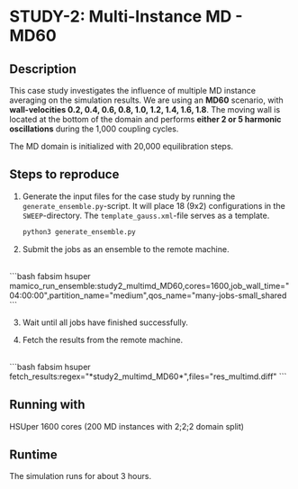 # STUDY-2: Multi-Instance MD - MD60


## Description

This case study investigates the influence of multiple MD instance averaging on the simulation results.
We are using an **MD60** scenario, with **wall-velocities 0.2, 0.4, 0.6, 0.8, 1.0, 1.2, 1.4, 1.6, 1.8**.
The moving wall is located at the bottom of the domain and performs **either 2 or 5 harmonic oscillations** during the 1,000 coupling cycles.

The MD domain is initialized with 20,000 equilibration steps.


## Steps to reproduce

1. Generate the input files for the case study by running the `generate_ensemble.py`-script.
It will place 18 (9x2) configurations in the `SWEEP`-directory.
The `template_gauss.xml`-file serves as a template.

    ```bash
    python3 generate_ensemble.py
    ```

2. Submit the jobs as an ensemble to the remote machine.
<br>
    ```bash
    fabsim hsuper mamico_run_ensemble:study2_multimd_MD60,cores=1600,job_wall_time="04:00:00",partition_name="medium",qos_name="many-jobs-small_shared
    ```

3. Wait until all jobs have finished successfully.

4. Fetch the results from the remote machine.
<br>
    ```bash
    fabsim hsuper fetch_results:regex="*study2_multimd_MD60*",files="res_multimd.diff"
    ```


## Running with

HSUper
1600 cores (200 MD instances with 2;2;2 domain split)


## Runtime

The simulation runs for about 3 hours.
